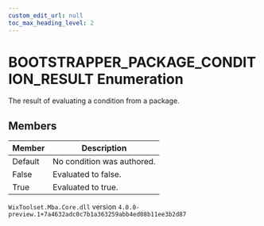 ```yaml
---
custom_edit_url: null
toc_max_heading_level: 2
---
```

# BOOTSTRAPPER_PACKAGE_CONDITION_RESULT Enumeration
The result of evaluating a condition from a package.
## Members
| Member | Description |
| ------ | ----------- |
| Default | No condition was authored. |
| False | Evaluated to false. |
| True | Evaluated to true. |
`WixToolset.Mba.Core.dll` version `4.0.0-preview.1+7a4632adc0c7b1a363259abb4ed08b11ee3b2d87`
